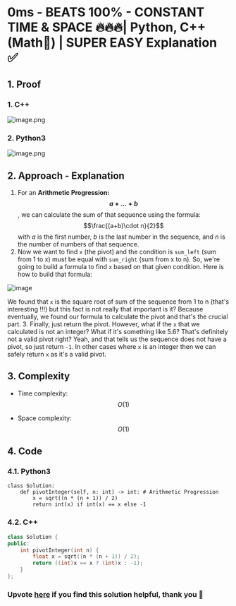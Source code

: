 # 0ms - BEATS 100% - CONSTANT TIME & SPACE 🔥🔥🔥| Python, C++ (Math🔢) | SUPER EASY Explanation ✅

## 1. Proof
<!-- Describe your first thoughts on how to solve this problem. -->
### 1. C++
![image.png](https://assets.leetcode.com/users/images/0d978a48-273d-446f-9396-1266a868ffde_1710304323.0200264.png)
### 2. Python3
![image.png](https://assets.leetcode.com/users/images/0249993d-a6f9-4391-8f1b-6a866c65ba75_1710304371.24554.png)

## 2. Approach - Explanation
<!-- Describe your approach to solving the problem. -->
1. For an **Arithmetic Progression: $$a+...+b$$**, we can calculate the sum of that sequence using the formula: $$\frac{(a+b)\cdot n}{2}$$ with *a* is the first number, *b* is the last number in the sequence, and *n* is the number of numbers of that sequence.
2. Now we want to find `x` (the pivot) and the condition is `sum_left` (sum from 1 to x) must be equal with `sum_right` (sum from x to n). So, we're going to build a formula to find `x` based on that given condition. Here is how to build that formula:

![image](https://github.com/KCP17/Leetcode-solutions/assets/148914885/e69fb770-a7ac-4be4-a849-e89ded87fa87)

We found that `x` is the square root of sum of the sequence from 1 to n (that's interesting !!!) but this fact is not really that important is it? Because eventually, we found our formula to calculate the pivot and that's the crucial part.
3. Finally, just return the pivot. However, what if the `x` that we calculated is not an integer? What if it's something like 5.6? That's definitely not a valid pivot right? Yeah, and that tells us the sequence does not have a pivot, so just return `-1`. In other cases where `x` is an integer then we can safely return `x` as it's a valid pivot.

## 3. Complexity
- Time complexity: $$O(1)$$
<!-- Add your time complexity here, e.g. $$O(n)$$ -->

- Space complexity: $$O(1)$$
<!-- Add your space complexity here, e.g. $$O(n)$$ -->

## 4. Code

### 4.1. Python3
```python3 []
class Solution:
    def pivotInteger(self, n: int) -> int: # Arithmetic Progression
        x = sqrt((n * (n + 1)) / 2)
        return int(x) if int(x) == x else -1
```

### 4.2. C++
``` cpp []
class Solution {
public:
    int pivotInteger(int n) {
        float x = sqrt((n * (n + 1)) / 2);
        return ((int)x == x ? (int)x : -1);
    }
};
```

### Upvote [here](https://leetcode.com/problems/find-the-pivot-integer/solutions/4867702/0ms-beats-100-constant-time-space-python-c-math-super-easy-explanation) if you find this solution helpful, thank you 🤍
